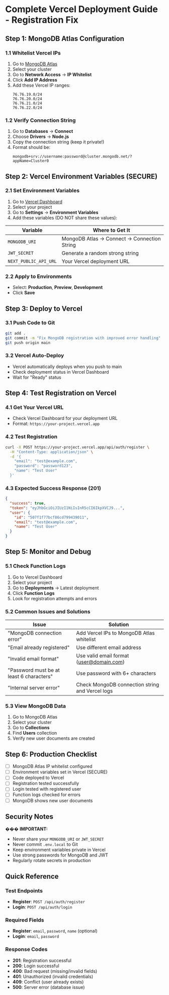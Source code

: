 # Complete Vercel Deployment Guide - Registration Fix

## Step 1: MongoDB Atlas Configuration

### 1.1 Whitelist Vercel IPs
1. Go to [MongoDB Atlas](https://cloud.mongodb.com)
2. Select your cluster
3. Go to **Network Access** → **IP Whitelist**
4. Click **Add IP Address**
5. Add these Vercel IP ranges:
   ```
   76.76.19.0/24
   76.76.20.0/24
   76.76.21.0/24
   76.76.22.0/24
   ```

### 1.2 Verify Connection String
1. Go to **Databases** → **Connect**
2. Choose **Drivers** → **Node.js**
3. Copy the connection string (keep it private!)
4. Format should be:
   ```
   mongodb+srv://username:password@cluster.mongodb.net/?appName=Cluster0
   ```

## Step 2: Vercel Environment Variables (SECURE)

### 2.1 Set Environment Variables
1. Go to [Vercel Dashboard](https://vercel.com/dashboard)
2. Select your project
3. Go to **Settings** → **Environment Variables**
4. Add these variables (DO NOT share these values):

| Variable | Where to Get It |
|----------|-----------------|
| `MONGODB_URI` | MongoDB Atlas → Connect → Connection String |
| `JWT_SECRET` | Generate a random strong string |
| `NEXT_PUBLIC_API_URL` | Your Vercel deployment URL |

### 2.2 Apply to Environments
- Select: **Production**, **Preview**, **Development**
- Click **Save**

## Step 3: Deploy to Vercel

### 3.1 Push Code to Git
```bash
git add .
git commit -m "Fix MongoDB registration with improved error handling"
git push origin main
```

### 3.2 Vercel Auto-Deploy
- Vercel automatically deploys when you push to main
- Check deployment status in Vercel Dashboard
- Wait for "Ready" status

## Step 4: Test Registration on Vercel

### 4.1 Get Your Vercel URL
- Check Vercel Dashboard for your deployment URL
- Format: `https://your-project.vercel.app`

### 4.2 Test Registration
```bash
curl -X POST https://your-project.vercel.app/api/auth/register \
  -H "Content-Type: application/json" \
  -d '{
    "email": "test@example.com",
    "password": "password123",
    "name": "Test User"
  }'
```

### 4.3 Expected Success Response (201)
```json
{
  "success": true,
  "token": "eyJhbGciOiJIUzI1NiIsInR5cCI6IkpXVCJ9...",
  "user": {
    "id": "507f1f77bcf86cd799439011",
    "email": "test@example.com",
    "name": "Test User"
  }
}
```

## Step 5: Monitor and Debug

### 5.1 Check Function Logs
1. Go to Vercel Dashboard
2. Select your project
3. Go to **Deployments** → Latest deployment
4. Click **Function Logs**
5. Look for registration attempts and errors

### 5.2 Common Issues and Solutions

| Issue | Solution |
|-------|----------|
| "MongoDB connection error" | Add Vercel IPs to MongoDB Atlas whitelist |
| "Email already registered" | Use different email address |
| "Invalid email format" | Use valid email format (user@domain.com) |
| "Password must be at least 6 characters" | Use password with 6+ characters |
| "Internal server error" | Check MongoDB connection string and Vercel logs |

### 5.3 View MongoDB Data
1. Go to MongoDB Atlas
2. Select your cluster
3. Go to **Collections**
4. Find **Users** collection
5. Verify new user documents are created

## Step 6: Production Checklist

- [ ] MongoDB Atlas IP whitelist configured
- [ ] Environment variables set in Vercel (SECURE)
- [ ] Code deployed to Vercel
- [ ] Registration tested successfully
- [ ] Login tested with registered user
- [ ] Function logs checked for errors
- [ ] MongoDB shows new user documents

## Security Notes

���️ **IMPORTANT:**
- Never share your `MONGODB_URI` or `JWT_SECRET`
- Never commit `.env.local` to Git
- Keep environment variables private in Vercel
- Use strong passwords for MongoDB and JWT
- Regularly rotate secrets in production

## Quick Reference

### Test Endpoints
- **Register**: `POST /api/auth/register`
- **Login**: `POST /api/auth/login`

### Required Fields
- **Register**: `email`, `password`, `name` (optional)
- **Login**: `email`, `password`

### Response Codes
- **201**: Registration successful
- **200**: Login successful
- **400**: Bad request (missing/invalid fields)
- **401**: Unauthorized (invalid credentials)
- **409**: Conflict (user already exists)
- **500**: Server error (database issue)
